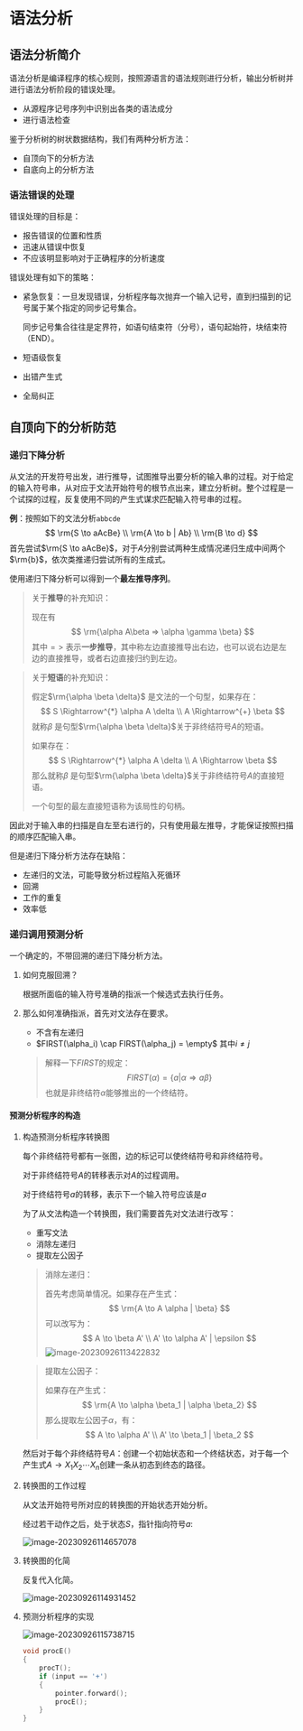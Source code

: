 # 语法分析

## 语法分析简介

语法分析是编译程序的核心规则，按照源语言的语法规则进行分析，输出分析树并进行语法分析阶段的错误处理。

- 从源程序记号序列中识别出各类的语法成分
- 进行语法检查

鉴于分析树的树状数据结构，我们有两种分析方法：

- 自顶向下的分析方法
- 自底向上的分析方法

### 语法错误的处理

错误处理的目标是：

- 报告错误的位置和性质
- 迅速从错误中恢复
- 不应该明显影响对于正确程序的分析速度

错误处理有如下的策略：

- 紧急恢复：一旦发现错误，分析程序每次抛弃一个输入记号，直到扫描到的记号属于某个指定的同步记号集合。

  同步记号集合往往是定界符，如语句结束符（分号），语句起始符，块结束符（END）。

- 短语级恢复

- 出错产生式

- 全局纠正

## 自顶向下的分析防范

### 递归下降分析

从文法的开发符号出发，进行推导，试图推导出要分析的输入串的过程。对于给定的输入符号串，从对应于文法开始符号的根节点出来，建立分析树。整个过程是一个试探的过程，反复使用不同的产生式谋求匹配输入符号串的过程。

**例**：按照如下的文法分析`abbcde`
$$
\rm{S \to aAcBe} \\
\rm{A \to b | Ab} \\
\rm{B \to d}
$$
首先尝试$\rm{S \to aAcBe}$，对于$A$分别尝试两种生成情况递归生成中间两个$\rm{b}$，依次类推递归尝试所有的生成式。

使用递归下降分析可以得到一个**最左推导序列**。

> 关于**推导**的补充知识：
>
> 现在有
> $$
> \rm{\alpha A\beta => \alpha \gamma \beta}
> $$
> 其中$=>$ 表示**一步推导**，其中称左边直接推导出右边，也可以说右边是左边的直接推导，或者右边直接归约到左边。

> 关于**短语**的补充知识：
>
> 假定$\rm{\alpha \beta \delta}$ 是文法的一个句型，如果存在：
> $$
> S \Rightarrow^{*} \alpha A \delta \\
> A \Rightarrow^{+} \beta
> $$
> 就称$\beta$ 是句型$\rm{\alpha \beta \delta}$关于非终结符号$A$的短语。
>
> 如果存在：
> $$
> S \Rightarrow^{*} \alpha A \delta \\
> A \Rightarrow \beta
> $$
> 那么就称$\beta$ 是句型$\rm{\alpha \beta \delta}$关于非终结符号$A$的直接短语。
>
> 一个句型的最左直接短语称为该局性的句柄。

因此对于输入串的扫描是自左至右进行的，只有使用最左推导，才能保证按照扫描的顺序匹配输入串。

但是递归下降分析方法存在缺陷：

- 左递归的文法，可能导致分析过程陷入死循环
- 回溯
- 工作的重复
- 效率低

### 递归调用预测分析

一个确定的，不带回溯的递归下降分析方法。

1. 如何克服回溯？

   根据所面临的输入符号准确的指派一个候选式去执行任务。

2. 那么如何准确指派，首先对文法存在要求。

   - 不含有左递归
   - $FIRST(\alpha_i) \cap FIRST(\alpha_j) = \empty$ 其中$i \neq j$

   > 解释一下$FIRST$的规定：
   > $$
   > FIRST(\alpha) = \{a | \alpha \Rightarrow a \beta\}
   > $$
   > 也就是非终结符$\alpha$能够推出的一个终结符。

#### 预测分析程序的构造

1. 构造预测分析程序转换图

   每个非终结符号都有一张图，边的标记可以使终结符号和非终结符号。

   对于非终结符号$A$的转移表示对$A$的过程调用。

   对于终结符号$a$的转移，表示下一个输入符号应该是$a$

   为了从文法构造一个转换图，我们需要首先对文法进行改写：

   - 重写文法
   - 消除左递归
   - 提取左公因子

   > 消除左递归：
   >
   > 
   >
   > 首先考虑简单情况。如果存在产生式：
   > $$
   > \rm{A \to A \alpha | \beta}
   > $$
   > 可以改写为：
   > $$
   > A \to \beta A' \\
   > A' \to \alpha A' | \epsilon
   > $$
   > ![image-20230926113422832](./grammar-analyzer/image-20230926113422832.png)

   >提取左公因子：
   >
   >如果存在产生式：
   >$$
   >\rm{A \to \alpha \beta_1 | \alpha \beta_2}
   >$$
   >那么提取左公因子$\alpha$，有：
   >$$
   >A \to \alpha A' \\
   >A' \to \beta_1 | \beta_2
   >$$

   然后对于每个非终结符号$A$：创建一个初始状态和一个终结状态，对于每一个产生式$A \to X_1 X_2 \cdots X_n$创建一条从初态到终态的路径。

2. 转换图的工作过程

   从文法开始符号所对应的转换图的开始状态开始分析。

   经过若干动作之后，处于状态$S$，指针指向符号$a$:

   ![image-20230926114657078](./grammar-analyzer/image-20230926114657078.png)

3. 转换图的化简

   反复代入化简。

   ![image-20230926114931452](./grammar-analyzer/image-20230926114931452.png)

4. 预测分析程序的实现

   ![image-20230926115738715](./grammar-analyzer/image-20230926115738715.png)

   ```c
   void procE()
   {
       procT();
       if (input == '+')
       {
           pointer.forward();
           procE();
       }
   }
   ```

   

